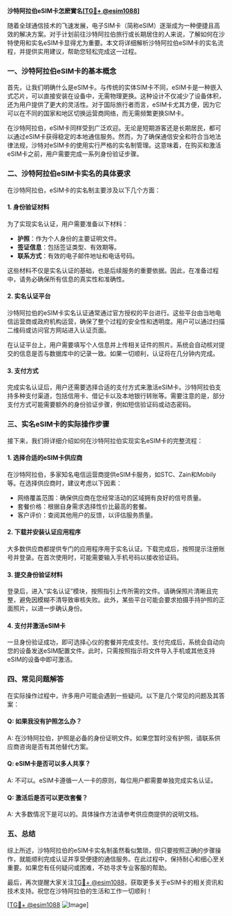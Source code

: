 **沙特阿拉伯eSIM卡怎麽實名[[TG💪+ @esim1088](https://t.me/s/esim1088)]**

随着全球通信技术的飞速发展，电子SIM卡（简称eSIM）逐渐成为一种便捷且高效的解决方案。对于计划前往沙特阿拉伯旅行或长期居住的人来说，了解如何在沙特使用和实名eSIM卡显得尤为重要。本文将详细解析沙特阿拉伯eSIM卡的实名流程，并提供实用建议，帮助您轻松完成这一过程。

### 一、沙特阿拉伯eSIM卡的基本概念

首先，让我们明确什么是eSIM卡。与传统的实体SIM卡不同，eSIM卡是一种嵌入式芯片，可以直接安装在设备中，无需物理更换。这种设计不仅减少了设备体积，还为用户提供了更大的灵活性。对于国际旅行者而言，eSIM卡尤其方便，因为它可以在不同的国家和地区切换运营商网络，而无需频繁更换SIM卡。

在沙特阿拉伯，eSIM卡同样受到广泛欢迎。无论是短期游客还是长期居民，都可以通过eSIM卡获得稳定的本地通信服务。然而，为了确保通信安全和符合当地法律法规，沙特对eSIM卡的使用实行严格的实名制管理。这意味着，在购买和激活eSIM卡之前，用户需要完成一系列身份验证步骤。

### 二、沙特阿拉伯eSIM卡实名的具体要求

在沙特阿拉伯，eSIM卡的实名制主要涉及以下几个方面：

#### 1. 身份验证材料

为了实现实名认证，用户需要准备以下材料：
- **护照**：作为个人身份的主要证明文件。
- **签证信息**：包括签证类型、有效期等。
- **联系方式**：有效的电子邮件地址和电话号码。

这些材料不仅是实名认证的基础，也是后续服务的重要依据。因此，在准备过程中，请务必确保所有信息的真实性和准确性。

#### 2. 实名认证平台

沙特阿拉伯的eSIM卡实名认证通常通过官方授权的平台进行。这些平台由当地电信运营商或政府机构运营，确保了整个过程的安全性和透明度。用户可以通过扫描二维码或访问官方网站进入认证页面。

在认证平台上，用户需要填写个人信息并上传相关证件的照片。系统会自动核对提交的信息是否与数据库中的记录一致。如果一切顺利，认证将在几分钟内完成。

#### 3. 支付方式

完成实名认证后，用户还需要选择合适的支付方式来激活eSIM卡。沙特阿拉伯支持多种支付渠道，包括信用卡、借记卡以及本地银行转账等。需要注意的是，部分支付方式可能需要额外的身份验证步骤，例如短信验证码或动态密码。

### 三、实名eSIM卡的实际操作步骤

接下来，我们将详细介绍如何在沙特阿拉伯实现实名eSIM卡的完整流程：

#### 1. 选择合适的eSIM卡供应商

在沙特阿拉伯，多家知名电信运营商提供eSIM卡服务，如STC、Zain和Mobily等。在选择供应商时，建议考虑以下因素：
- 网络覆盖范围：确保供应商在您经常活动的区域拥有良好的信号质量。
- 套餐价格：根据自身需求选择性价比最高的套餐。
- 客户评价：查阅其他用户的反馈，以评估服务质量。

#### 2. 下载并安装认证应用程序

大多数供应商都提供专门的应用程序用于实名认证。下载完成后，按照提示注册账号并登录。在首次使用时，可能需要输入手机号码以接收验证码。

#### 3. 提交身份验证材料

登录后，进入“实名认证”模块，按照指引上传所需的文件。请确保照片清晰且完整，避免因模糊不清导致审核失败。此外，某些平台可能会要求拍摄手持护照的正面照片，以进一步确认身份。

#### 4. 支付并激活eSIM卡

一旦身份验证成功，即可选择心仪的套餐并完成支付。支付完成后，系统会自动向您的设备发送eSIM配置文件。此时，只需按照指示将文件导入手机或其他支持eSIM的设备中即可激活。

### 四、常见问题解答

在实际操作过程中，许多用户可能会遇到一些疑问。以下是几个常见的问题及其答案：

#### Q: 如果我没有护照怎么办？
A: 在沙特阿拉伯，护照是必备的身份证明文件。如果您暂时没有护照，请联系供应商咨询是否有其他替代方案。

#### Q: eSIM卡是否可以多人共享？
A: 不可以。eSIM卡遵循一人一卡的原则，每位用户都需要单独完成实名认证。

#### Q: 激活后是否可以更改套餐？
A: 大多数情况下是可以的。具体操作方法请参考供应商提供的说明文档。

### 五、总结

综上所述，沙特阿拉伯的eSIM卡实名制虽然看似繁琐，但只要按照正确的步骤操作，就能顺利完成认证并享受便捷的通信服务。在此过程中，保持耐心和细心至关重要。如果您有任何疑问或困难，不妨寻求专业客服的帮助。

最后，再次提醒大家关注[TG💪+ @esim1088](https://t.me/s/esim1088)，获取更多关于eSIM卡的相关资讯和技术支持。祝您在沙特阿拉伯的生活和工作一切顺利！

[[TG💪+ @esim1088](https://t.me/s/esim1088) ![Image](https://i.postimg.cc/4NQfJmqS/Snipaste-2025-05-13-00-14-12.png)]